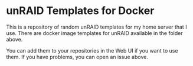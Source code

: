 # unRAID Templates for Docker

This is a repository of random unRAID templates for my home server that I use. There are docker image templates for unRAID available in the folder above.

You can add them to your repositories in the Web UI if you want to use them. If you have problems, you can open an issue above.
